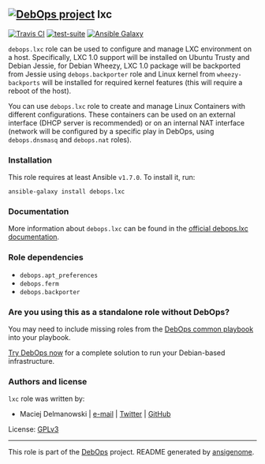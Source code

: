 ## [![DebOps project](http://debops.org/images/debops-small.png)](http://debops.org) lxc

[![Travis CI](http://img.shields.io/travis/debops/ansible-lxc.svg?style=flat)](http://travis-ci.org/debops/ansible-lxc) [![test-suite](http://img.shields.io/badge/test--suite-ansible--lxc-blue.svg?style=flat)](https://github.com/debops/test-suite/tree/master/ansible-lxc/)  [![Ansible Galaxy](http://img.shields.io/badge/galaxy-debops.lxc-660198.svg?style=flat)](https://galaxy.ansible.com/list#/roles/1573)

`debops.lxc` role can be used to configure and manage LXC environment on
a host. Specifically, LXC 1.0 support will be installed on Ubuntu Trusty
and Debian Jessie, for Debian Wheezy, LXC 1.0 package will be backported
from Jessie using `debops.backporter` role and Linux kernel from
`wheezy-backports` will be installed for required kernel features (this
will require a reboot of the host).

You can use `debops.lxc` role to create and manage Linux Containers with
different configurations. These containers can be used on an external
interface (DHCP server is recommended) or on an internal NAT interface
(network will be configured by a specific play in DebOps, using
`debops.dnsmasq` and `debops.nat` roles).

### Installation

This role requires at least Ansible `v1.7.0`. To install it, run:

    ansible-galaxy install debops.lxc

### Documentation

More information about `debops.lxc` can be found in the
[official debops.lxc documentation](http://docs.debops.org/en/latest/ansible/roles/debops.lxc.html).


### Role dependencies

- `debops.apt_preferences`
- `debops.ferm`
- `debops.backporter`

### Are you using this as a standalone role without DebOps?

You may need to include missing roles from the [DebOps common
playbook](https://github.com/debops/debops-playbooks/blob/master/playbooks/common.yml)
into your playbook.

[Try DebOps now](https://github.com/debops/debops) for a complete solution to run your Debian-based infrastructure.





### Authors and license

`lxc` role was written by:
- Maciej Delmanowski | [e-mail](mailto:drybjed@gmail.com) | [Twitter](https://twitter.com/drybjed) | [GitHub](https://github.com/drybjed)

License: [GPLv3](https://tldrlegal.com/license/gnu-general-public-license-v3-%28gpl-3%29)

***

This role is part of the [DebOps](http://debops.org/) project. README generated by [ansigenome](https://github.com/nickjj/ansigenome/).
